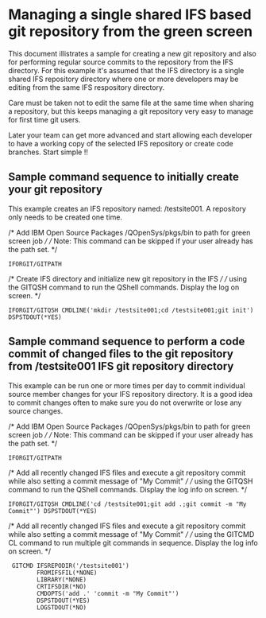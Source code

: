 # Managing a single shared IFS based git repository from the green screen
This document illistrates a sample for creating a new git repository and also for performing regular source commits to the repository from the IFS directory. For this example it's assumed that the IFS directory is a single shared IFS repository directory where one or more developers may be editing from the same IFS respository directory.

Care must be taken not to edit the same file at the same time when sharing a repository, but this keeps managing a git repository very easy to manage for first time git users. 

Later your team can get more advanced and start allowing each developer to have a working copy of the selected IFS repository or create code branches. Start simple !!

## Sample command sequence to initially create your git repository

This example creates an IFS repository named: /testsite001. A repository only needs to be created one time.

/* Add IBM Open Source Packages /QOpenSys/pkgs/bin to path for green screen job */
/* Note: This command can be skipped if your user already has the path set.     */
```
IFORGIT/GITPATH
```

/* Create IFS directory and initialize new git repository in the IFS */
/* using the GITQSH command to run the QShell commands. Display the log on screen. */
```
IFORGIT/GITQSH CMDLINE('mkdir /testsite001;cd /testsite001;git init') DSPSTDOUT(*YES)
```               

## Sample command sequence to perform a code commit of changed files to the git repository from /testsite001 IFS git repository directory

This example can be run one or more times per day to commit individual source member changes for your IFS repository directory.  It is a good idea to commit changes often to make sure you do not overwrite or lose any source changes. 

/* Add IBM Open Source Packages /QOpenSys/pkgs/bin to path for green screen job */
/* Note: This command can be skipped if your user already has the path set. */
```
IFORGIT/GITPATH          
```

/* Add all recently changed IFS files and execute a git repository commit while also setting a commit message of "My Commit"  */
/* using the GITQSH command to run the QShell commands. Display the log info on screen. */
```
IFORGIT/GITQSH CMDLINE('cd /testsite001;git add .;git commit -m "My Commit"') DSPSTDOUT(*YES)
``` 

/* Add all recently changed IFS files and execute a git repository commit while also setting a commit message of "My Commit"  */
/* using the GITCMD CL command to run multiple git commands in sequence. Display the log info on screen. */
```
 GITCMD IFSREPODIR('/testsite001')
        FROMIFSFIL(*NONE)                          
        LIBRARY(*NONE)                             
        CRTIFSDIR(*NO)                             
        CMDOPTS('add .' 'commit -m "My Commit"')        
        DSPSTDOUT(*YES)                            
        LOGSTDOUT(*NO)                             
```        

